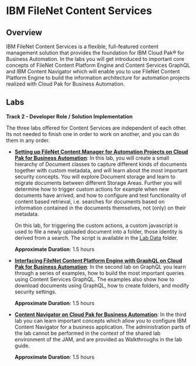 # IBM FileNet Content Services

## Overview

IBM FileNet Content Services is a flexible, full-featured content management solution that provides the foundation for IBM Cloud Pak® for Business Automation. In the labs you will get introduced to important core concepts of FileNet Content Platform Engine and Content Services GraphQL and IBM Content Navigator which will enable you to use FileNet Content Platform Engine to build the information architecture for automation projects realized with Cloud Pak for Business Automation. 

## Labs

**Track 2 - Developer Role / Solution Implementation**

The three labs offered for Content Services are independent of each other. Its not needed to finish one in order to work on another, and you can do them in any order.

- **[Setting up FileNet Content Manager for Automation Projects on Cloud Pak for Business Automation](CONTENT%20Lab%201%20-%20CPE.pdf)**:
  In this lab, you will create a small hierarchy of Document classes to
  capture different kinds of documents together with custom metadata,
  and will learn about the most important security concepts. You will
  explore Document storage and learn to migrate documents between
  different Storage Areas.  Further you will determine how to trigger
  custom actions for example when new documents have arrived, and how to
  configure and test functionality of content based retrieval,
  i.e. searches for documents based on information contained in the
  documents themselves, not (only) on their metadata.

  On this lab, for triggering the custom actions, a custom javascript is
  used to file a newly uploaded document into a folder, those identity
  is derived from a search. The script is available in the [Lab
  Data](Lab%20Data) folder. 

  **Approximate Duration**: 1.5 hours

- **[Interfacing FileNet Content Platform Engine with GraphQL on Cloud Pak for Business Automation](CONTENT%20Lab%202%20-%20GraphQL.pdf)**:
  In the second lab on GraphQL you learn through a series of
  examples, how to build the most important queries using Content Services GraphQL.  The
  examples also show how to download documents using GraphQL, how to
  create folders, and modify security settings.

  **Approximate Duration**: 1.5 hours

- **[Content Navigator on Cloud Pak for Business Automation](CONTENT%20Lab%203%20-%20ICN.pdf)**:
  In the third lab you can learn important concepts which allow you to configure IBM Content Navigator for a business application.
  The administration parts of the lab cannot be performed in the context of the shared lab environment of the JAM, and
  are provided as Walkthroughs in the lab guide.
  
  **Approximate Duration**: 1.5 hours
